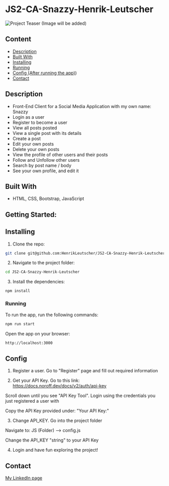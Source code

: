 # JS2-CA-Snazzy-Henrik-Leutscher
 
![Project Teaser (Image will be added)]()

## Content

- [Description](#description)
- [Built With](#built-with)
- [Installing](#installing)
- [Running](#running)
- [Config (After running the app)](#config))
- [Contact](#contact)
## Description

- Front-End Client for a Social Media Application with my own name: Snazzy
- Login as a user
- Register to become a user
- View all posts posted
- View a single post with its details
- Create a post
- Edit your own posts
- Delete your own posts
- View the profile of other users and their posts
- Follow and Unfollow other users
- Search by post name / body
- See your own profile, and edit it

## Built With

- HTML, CSS, Bootstrap, JavaScript

## Getting Started:

## Installing

1. Clone the repo:

```bash
git clone git@github.com:HenrikLeutscher/JS2-CA-Snazzy-Henrik-Leutscher
```

2. Navigate to the project folder:

```bash
cd JS2-CA-Snazzy-Henrik-Leutscher
```

3. Install the dependencies:

```
npm install
```

### Running

To run the app, run the following commands:

```bash
npm run start
```

Open the app on your browser:
```bash
http://localhost:3000
```

## Config

1. Register a user.
Go to "Register" page and fill out required information

2. Get your API Key.
Go to this link: https://docs.noroff.dev/docs/v2/auth/api-key

Scroll down until you see "API Key Tool".
Login using the credentials you just registered a user with

Copy the API Key provided under: "Your API Key:"

3. Change API_KEY.
Go into the project folder

Navigate to:
JS (Folder) --> config.js

Change the API_KEY "string" to your API Key

4. Login and have fun exploring the project!

## Contact

[My LinkedIn page](https://www.linkedin.com/in/henrik-leutscher/)
